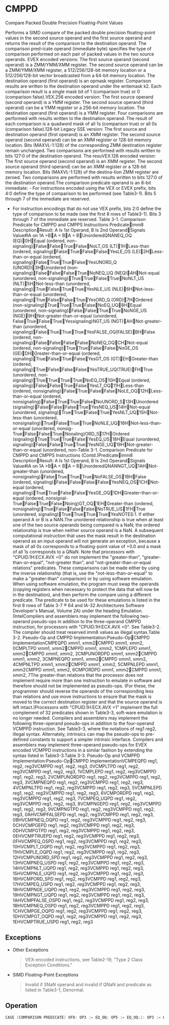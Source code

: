 # CMPPD

Compare Packed Double Precision Floating-Point Values

Performs a SIMD compare of the packed double precision floating-point values in the second source operand and the first source operand and returns the result of the comparison to the destination operand.
The comparison pred-icate operand (immediate byte) specifies the type of comparison performed on each pair of packed values in the two source operands.
EVEX encoded versions: The first source operand (second operand) is a ZMM/YMM/XMM register.
The second source operand can be a ZMM/YMM/XMM register, a 512/256/128-bit memory location or a 512/256/128-bit vector broadcasted from a 64-bit memory location.
The destination operand (first operand) is an opmask register.
Comparison results are written to the destination operand under the writemask k2.
Each comparison result is a single mask bit of 1 (comparison true) or 0 (comparison false).VEX.256 encoded version: The first source operand (second operand) is a YMM register.
The second source operand (third operand) can be a YMM register or a 256-bit memory location.
The destination operand (first operand) is a YMM register.
Four comparisons are performed with results written to the destination operand.
The result of each comparison is a quadword mask of all 1s (comparison true) or all 0s (comparison false).128-bit Legacy SSE version: The first source and destination operand (first operand) is an XMM register.
The second source operand (second operand) can be an XMM register or 128-bit memory location.
Bits (MAXVL-1:128) of the corresponding ZMM destination register remain unchanged.
Two comparisons are performed with results written to bits 127:0 of the destination operand.
The resuVEX.128 encoded version: The first source operand (second operand) is an XMM register.
The second source operand (third operand) can be an XMM register or a 128-bit memory location.
Bits (MAXVL-1:128) of the destina-tion ZMM register are zeroed.
Two comparisons are performed with results written to bits 127:0 of the destination operand.The comparison predicate operand is an 8-bit immediate: - For instructions encoded using the VEX or EVEX prefix, bits 4:0 define the type of comparison to be performed (see Table3-1).
Bits 5 through 7 of the immediate are reserved.
 - For instruction encodings that do not use VEX prefix, bits 2:0 define the type of comparison to be made (see the first 8 rows of Table3-1).
Bits 3 through 7 of the immediate are reserved.
Table 3-1.
Comparison Predicate for CMPPD and CMPPS Instructions Predicateimm8 DescriptionResult: A Is 1st Operand, B Is 2nd OperandSignals Value#IA on 1A >BA < BA = BUnorderedQNANEQ_OQ (EQ)0HEqual (ordered, non-signaling)FalseFalseTrueFalseNoLT_OS (LT)1HLess-than (ordered, signaling)FalseTrueFalseFalseYesLE_OS (LE)2HLess-than-or-equal (ordered, signaling)FalseTrueTrueFalseYesUNORD_Q (UNORD)3HUnordered (non-signaling)FalseFalseFalseTrueNoNEQ_UQ (NEQ)4HNot-equal (unordered, non-signaling)TrueTrueFalseTrueNoNLT_US (NLT)5HNot-less-than (unordered, signaling)TrueFalseTrueTrueYesNLE_US (NLE)6HNot-less-than-or-equal (unordered, signaling)TrueFalseFalseTrueYesORD_Q (ORD)7HOrdered (non-signaling)TrueTrueTrueFalseNoEQ_UQ8HEqual (unordered, non-signaling)FalseFalseTrueTrueNoNGE_US (NGE)9HNot-greater-than-or-equal (unordered, FalseTrueFalseTrueYessignaling)NGT_US (NGT)AHNot-greater-than (unordered, signaling)FalseTrueTrueTrueYesFALSE_OQ(FALSE)BHFalse (ordered, non-signaling)FalseFalseFalseFalseNoNEQ_OQCHNot-equal (ordered, non-signaling)TrueTrueFalseFalseNoGE_OS (GE)DHGreater-than-or-equal (ordered, signaling)TrueFalseTrueFalseYesGT_OS (GT)EHGreater-than (ordered, signaling)TrueFalseFalseFalseYesTRUE_UQ(TRUE)FHTrue (unordered, non-signaling)TrueTrueTrueTrueNoEQ_OS10HEqual (ordered, signaling)FalseFalseTrueFalseYesLT_OQ11HLess-than (ordered, nonsignaling)FalseTrueFalseFalseNoLE_OQ12HLess-than-or-equal (ordered, nonsignaling)FalseTrueTrueFalseNoUNORD_S13HUnordered (signaling)FalseFalseFalseTrueYesNEQ_US14HNot-equal (unordered, signaling)TrueTrueFalseTrueYesNLT_UQ15HNot-less-than (unordered, nonsignaling)TrueFalseTrueTrueNoNLE_UQ16HNot-less-than-or-equal (unordered, nonsig-TrueFalseFalseTrueNonaling)ORD_S17HOrdered (signaling)TrueTrueTrueFalseYesEQ_US18HEqual (unordered, signaling)FalseFalseTrueTrueYesNGE_UQ19HNot-greater-than-or-equal (unordered, non-Table 3-1.
Comparison Predicate for CMPPD and CMPPS Instructions  (Contd.)Predicateimm8 DescriptionResult: A Is 1st Operand, B Is 2nd OperandSignals Value#IA on 1A >BA < BA = BUnorderedQNANNGT_UQ1AHNot-greater-than (unordered, nonsignaling)FalseTrueTrueTrueNoFALSE_OS1BHFalse (ordered, signaling)FalseFalseFalseFalseYesNEQ_OS1CHNot-equal (ordered, signaling)TrueTrueFalseFalseYesGE_OQ1DHGreater-than-or-equal (ordered, nonsignal-TrueFalseTrueFalseNoing)GT_OQ1EHGreater-than (ordered, nonsignaling)TrueFalseFalseFalseNoTRUE_US1FHTrue (unordered, signaling)TrueTrueTrueTrueYesNOTES:1.
If either operand A or B is a NAN.The unordered relationship is true when at least one of the two source operands being compared is a NaN; the ordered relationship is true when neither source operand is a NaN.
A subsequent computational instruction that uses the mask result in the destination operand as an input operand will not generate an exception, because a mask of all 0s corresponds to a floating-point value of +0.0 and a mask of all 1s corresponds to a QNaN.
Note that processors with "CPUID.1H:ECX.AVX =0" do not implement the "greater-than", "greater-than-or-equal", "not-greater than", and "not-greater-than-or-equal relations" predicates.
These comparisons can be made either by using the inverse relationship (that is, use the "not-less-than-or-equal" to make a "greater-than" comparison) or by using software emulation.
When using software emulation, the program must swap the operands (copying registers when necessary to protect the data that will now be in the destination), and then perform the compare using a different predicate.
The predicate to be used for these emulations is listed in the first 8 rows of Table 3-7 ® 64 and IA-32 Architectures Software Developer's Manual, Volume 2A) under the heading Emulation.
(IntelCompilers and assemblers may implement the following two-operand pseudo-ops in addition to the three-operand CMPPD instruction, for processors with "CPUID.1H:ECX.AVX =0".
See Table3-2.
The compiler should treat reserved imm8 values as illegal syntax.Table 3-2.
Pseudo-Op and CMPPD Implementation:Pseudo-OpCMPPD ImplementationCMPEQPD xmm1, xmm2CMPPD xmm1, xmm2, 0CMPLTPD xmm1, xmm2CMPPD xmm1, xmm2, 1CMPLEPD xmm1, xmm2CMPPD xmm1, xmm2, 2CMPUNORDPD xmm1, xmm2CMPPD xmm1, xmm2, 3CMPNEQPD xmm1, xmm2CMPPD xmm1, xmm2, 4CMPNLTPD xmm1, xmm2CMPPD xmm1, xmm2, 5CMPNLEPD xmm1, xmm2CMPPD xmm1, xmm2, 6CMPORDPD xmm1, xmm2CMPPD xmm1, xmm2, 7The greater-than relations that the processor does not implement require more than one instruction to emulate in software and therefore should not be implemented as pseudo-ops.
(For these, the programmer should reverse the operands of the corresponding less than relations and use move instructions to ensure that the mask is moved to the correct destination register and that the source operand is left intact.)Processors with "CPUID.1H:ECX.AVX =1" implement the full complement of 32 predicates shown in Table3-3, soft-ware emulation is no longer needed.
Compilers and assemblers may implement the following three-operand pseudo-ops in addition to the four-operand VCMPPD instruction.
See Table3-3, where the notations of reg1 reg2, illegal syntax.
Alternately, intrinsics can map the pseudo-ops to pre-defined constants to support a simpler intrinsic interface.
Compilers and assemblers may implement three-operand pseudo-ops for EVEX encoded VCMPPD instructions in a similar fashion by extending the syntax listed in Table3-3.Table 3-3.
Pseudo-Op and VCMPPD Implementation:Pseudo-OpCMPPD ImplementationVCMPEQPD reg1, reg2, reg3VCMPPD reg1, reg2, reg3, 0VCMPLTPD reg1, reg2, reg3VCMPPD reg1, reg2, reg3, 1VCMPLEPD reg1, reg2, reg3VCMPPD reg1, reg2, reg3, 2VCMPUNORDPD reg1, reg2, reg3VCMPPD reg1, reg2, reg3, 3VCMPNEQPD reg1, reg2, reg3VCMPPD reg1, reg2, reg3, 4VCMPNLTPD reg1, reg2, reg3VCMPPD reg1, reg2, reg3, 5VCMPNLEPD reg1, reg2, reg3VCMPPD reg1, reg2, reg3, 6VCMPORDPD reg1, reg2, reg3VCMPPD reg1, reg2, reg3, 7VCMPEQ_UQPD reg1, reg2, reg3VCMPPD reg1, reg2, reg3, 8VCMPNGEPD reg1, reg2, reg3VCMPPD reg1, reg2, reg3, 9VCMPNGTPD reg1, reg2, reg3VCMPPD reg1, reg2, reg3, 0AHVCMPFALSEPD reg1, reg2, reg3VCMPPD reg1, reg2, reg3, 0BHVCMPNEQ_OQPD reg1, reg2, reg3VCMPPD reg1, reg2, reg3, 0CHVCMPGEPD reg1, reg2, reg3VCMPPD reg1, reg2, reg3, 0DHVCMPGTPD reg1, reg2, reg3VCMPPD reg1, reg2, reg3, 0EHVCMPTRUEPD reg1, reg2, reg3VCMPPD reg1, reg2, reg3, 0FHVCMPEQ_OSPD reg1, reg2, reg3VCMPPD reg1, reg2, reg3, 10HVCMPLT_OQPD reg1, reg2, reg3VCMPPD reg1, reg2, reg3, 11HVCMPLE_OQPD reg1, reg2, reg3VCMPPD reg1, reg2, reg3, 12HVCMPUNORD_SPD reg1, reg2, reg3VCMPPD reg1, reg2, reg3, 13HVCMPNEQ_USPD reg1, reg2, reg3VCMPPD reg1, reg2, reg3, 14HVCMPNLT_UQPD reg1, reg2, reg3VCMPPD reg1, reg2, reg3, 15HVCMPNLE_UQPD reg1, reg2, reg3VCMPPD reg1, reg2, reg3, 16HVCMPORD_SPD reg1, reg2, reg3VCMPPD reg1, reg2, reg3, 17HVCMPEQ_USPD reg1, reg2, reg3VCMPPD reg1, reg2, reg3, 18HVCMPNGE_UQPD reg1, reg2, reg3VCMPPD reg1, reg2, reg3, 19HVCMPNGT_UQPD reg1, reg2, reg3VCMPPD reg1, reg2, reg3, 1AHVCMPFALSE_OSPD reg1, reg2, reg3VCMPPD reg1, reg2, reg3, 1BHVCMPNEQ_OSPD reg1, reg2, reg3VCMPPD reg1, reg2, reg3, 1CHVCMPGE_OQPD reg1, reg2, reg3VCMPPD reg1, reg2, reg3, 1DHVCMPGT_OQPD reg1, reg2, reg3VCMPPD reg1, reg2, reg3, 1EHVCMPTRUE_USPD reg1, reg2, reg3

## Exceptions

- Other Exceptions
  > VEX-encoded instructions, see Table2-19, "Type 2 Class Exception Conditions."
- SIMD Floating-Point Exceptions
  > Invalid if SNaN operand and invalid if QNaN 
  > and predicate as listed in Table3-1, Denormal.

## Operation

```C
CASE (COMPARISON PREDICATE) OF0: OP3 := EQ_OQ; OP5 := EQ_OQ;1: OP3 := LT_OS; OP5 := LT_OS;2: OP3 := LE_OS; OP5 := LE_OS;3: OP3 := UNORD_Q; OP5 := UNORD_Q;4: OP3 := NEQ_UQ; OP5 := NEQ_UQ;5: OP3 := NLT_US; OP5 := NLT_US;6: OP3 := NLE_US; OP5 := NLE_US;7: OP3 := ORD_Q; OP5 := ORD_Q;8: OP5 := EQ_UQ;9: OP5 := NGE_US;10: OP5 := NGT_US;11: OP5 := FALSE_OQ;12: OP5 := NEQ_OQ;13: OP5 := GE_OS;14: OP5 := GT_OS;15: OP5 := TRUE_UQ;16: OP5 := EQ_OS;17: OP5 := LT_OQ;18: OP5 := LE_OQ;19: OP5 := UNORD_S;20: OP5 := NEQ_US;21: OP5 := NLT_UQ;22: OP5 := NLE_UQ;23: OP5 := ORD_S;24: OP5 := EQ_US;25: OP5 := NGE_UQ;26: OP5 := NGT_UQ;27: OP5 := FALSE_OS;28: OP5 := NEQ_OS;29: OP5 := GE_OQ;30: OP5 := GT_OQ;31: OP5 := TRUE_US;VCMPPD (EVEX Encoded Versions)(KL, VL) = (2, 128), (4, 256), (8, 512)FOR j := 0 TO KL-1i := j * 64IF k2[j] OR *no writemask*THEN IF (EVEX.b = 1) AND (SRC2 *is memory*)THENCMP := SRC1[i+63:i] OP5 SRC2[63:0]ELSE CMP := SRC1[i+63:i] OP5 SRC2[i+63:i]FI;IF CMP = TRUETHEN DEST[j] := 1;ELSE DEST[j] := 0; FI;ELSE DEST[j] := 0 ; zeroing-masking onlyFI;ENDFORDEST[MAX_KL-1:KL] := 0VCMPPD (VEX.256 Encoded Version)CMP0 := SRC1[63:0] OP5 SRC2[63:0];CMP1 := SRC1[127:64] OP5 SRC2[127:64];CMP2 := SRC1[191:128] OP5 SRC2[191:128];CMP3 := SRC1[255:192] OP5 SRC2[255:192];IF CMP0 = TRUETHEN DEST[63:0] := FFFFFFFFFFFFFFFFH;ELSE DEST[63:0] := 0000000000000000H; FI;IF CMP1 = TRUETHEN DEST[127:64] := FFFFFFFFFFFFFFFFH;ELSE DEST[127:64] := 0000000000000000H; FI;IF CMP2 = TRUETHEN DEST[191:128] := FFFFFFFFFFFFFFFFH;ELSE DEST[191:128] := 0000000000000000H; FI;IF CMP3 = TRUETHEN DEST[255:192] := FFFFFFFFFFFFFFFFH;ELSE DEST[255:192] := 0000000000000000H; FI;DEST[MAXVL-1:256] := 0VCMPPD (VEX.128 Encoded Version)CMP0 := SRC1[63:0] OP5 SRC2[63:0];CMP1 := SRC1[127:64] OP5 SRC2[127:64];IF CMP0 = TRUETHEN DEST[63:0] := FFFFFFFFFFFFFFFFH;ELSE DEST[63:0] := 0000000000000000H; FI;IF CMP1 = TRUETHEN DEST[127:64] := FFFFFFFFFFFFFFFFH;CMPPD (128-bit Legacy SSE Version)CMP0 := SRC1[63:0] OP3 SRC2[63:0];CMP1 := SRC1[127:64] OP3 SRC2[127:64];IF CMP0 = TRUETHEN DEST[63:0] := FFFFFFFFFFFFFFFFH;ELSE DEST[63:0] := 0000000000000000H; FI;IF CMP1 = TRUETHEN DEST[127:64] := FFFFFFFFFFFFFFFFH;ELSE DEST[127:64] := 0000000000000000H; FI;DEST[MAXVL-1:128] (Unmodified)Intel C/C++ Compiler Intrinsic EquivalentVCMPPD __mmask8 _mm512_cmp_pd_mask( __m512d a, __m512d b, int imm);VCMPPD __mmask8 _mm512_cmp_round_pd_mask( __m512d a, __m512d b, int imm, int sae);VCMPPD __mmask8 _mm512_mask_cmp_pd_mask( __mmask8 k1, __m512d a, __m512d b, int imm);VCMPPD __mmask8 _mm512_mask_cmp_round_pd_mask( __mmask8 k1, __m512d a, __m512d b, int imm, int sae);VCMPPD __mmask8 _mm256_cmp_pd_mask( __m256d a, __m256d b, int imm);VCMPPD __mmask8 _mm256_mask_cmp_pd_mask( __mmask8 k1, __m256d a, __m256d b, int imm);VCMPPD __mmask8 _mm_cmp_pd_mask( __m128d a, __m128d b, int imm);VCMPPD __mmask8 _mm_mask_cmp_pd_mask( __mmask8 k1, __m128d a, __m128d b, int imm);VCMPPD __m256 _mm256_cmp_pd(__m256d a, __m256d b, int imm)(V)CMPPD __m128 _mm_cmp_pd(__m128d a, __m128d b, int imm)
```
